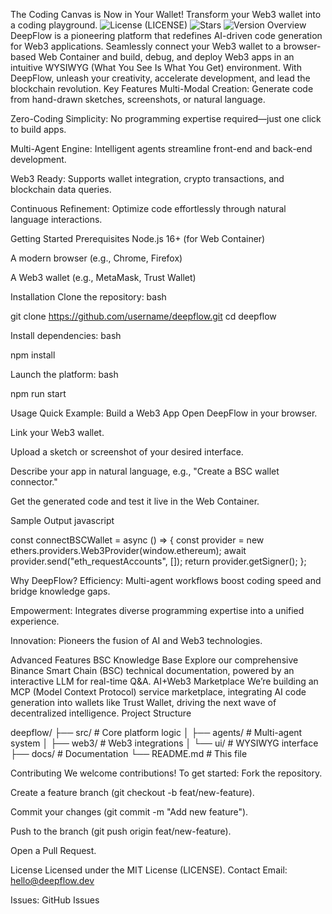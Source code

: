 The Coding Canvas is Now in Your Wallet!
Transform your Web3 wallet into a coding playground.
![License](https://img.shields.io/github/license/username/deepflow) (LICENSE)
![Stars](https://img.shields.io/github/stars/username/deepflow)
![Version](https://img.shields.io/badge/version-1.0.0-blue)
Overview
DeepFlow is a pioneering platform that redefines AI-driven code generation for Web3 applications. Seamlessly connect your Web3 wallet to a browser-based Web Container and build, debug, and deploy Web3 apps in an intuitive WYSIWYG (What You See Is What You Get) environment. With DeepFlow, unleash your creativity, accelerate development, and lead the blockchain revolution.
Key Features
Multi-Modal Creation: Generate code from hand-drawn sketches, screenshots, or natural language.

Zero-Coding Simplicity: No programming expertise required—just one click to build apps.

Multi-Agent Engine: Intelligent agents streamline front-end and back-end development.

Web3 Ready: Supports wallet integration, crypto transactions, and blockchain data queries.

Continuous Refinement: Optimize code effortlessly through natural language interactions.

Getting Started
Prerequisites
Node.js 16+ (for Web Container)

A modern browser (e.g., Chrome, Firefox)

A Web3 wallet (e.g., MetaMask, Trust Wallet)

Installation
Clone the repository:
bash

git clone https://github.com/username/deepflow.git
cd deepflow

Install dependencies:
bash

npm install

Launch the platform:
bash

npm run start

Usage
Quick Example: Build a Web3 App
Open DeepFlow in your browser.

Link your Web3 wallet.

Upload a sketch or screenshot of your desired interface.

Describe your app in natural language, e.g., "Create a BSC wallet connector."

Get the generated code and test it live in the Web Container.

Sample Output
javascript

const connectBSCWallet = async () => {
  const provider = new ethers.providers.Web3Provider(window.ethereum);
  await provider.send("eth_requestAccounts", []);
  return provider.getSigner();
};

Why DeepFlow?
Efficiency: Multi-agent workflows boost coding speed and bridge knowledge gaps.

Empowerment: Integrates diverse programming expertise into a unified experience.

Innovation: Pioneers the fusion of AI and Web3 technologies.

Advanced Features
BSC Knowledge Base
Explore our comprehensive Binance Smart Chain (BSC) technical documentation, powered by an interactive LLM for real-time Q&A.
AI+Web3 Marketplace
We’re building an MCP (Model Context Protocol) service marketplace, integrating AI code generation into wallets like Trust Wallet, driving the next wave of decentralized intelligence.
Project Structure

deepflow/
├── src/          # Core platform logic
│   ├── agents/   # Multi-agent system
│   ├── web3/     # Web3 integrations
│   └── ui/       # WYSIWYG interface
├── docs/         # Documentation
└── README.md     # This file

Contributing
We welcome contributions! To get started:
Fork the repository.

Create a feature branch (git checkout -b feat/new-feature).

Commit your changes (git commit -m "Add new feature").

Push to the branch (git push origin feat/new-feature).

Open a Pull Request.

License
Licensed under the MIT License (LICENSE).
Contact
Email: hello@deepflow.dev

Issues: GitHub Issues

